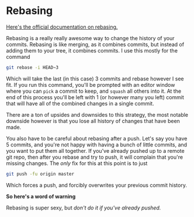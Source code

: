 # Rebasing

[Here's the official documentation on
rebasing.](https://git-scm.com/book/en/v2/Git-Branching-Rebasing)

Rebasing is a really really awesome way to change the history of your commits.
Rebasing is like merging, as it combines commits, but instead of adding them to
your tree, it combines commits. I use this mostly for the command

```bash
git rebase -i HEAD~3
```

Which will take the last (in this case) 3 commits and rebase however I see fit.
If you run this command, you'll be prompted with an editor window where you can
`pick` a commit to keep, and `squash` all others into it. At the end of this
process you'll be left with 1 (or however many you left) commit that will have
all of the combined changes in a single commit.

There are a ton of upsides and downsides to this strategy, the most notable
downside however is that you lose all history of changes that have been made.

You also have to be careful about rebasing after a push. Let's say you have 5
commits, and you're not happy with having a bunch of little commits, and you
want to put them all together. If you've already pushed up to a remote git repo,
then after you rebase and try to push, it will complain that you're missing
changes. The *only* fix for this at this point is to just

```bash
git push -fu origin master
```

Which forces a push, and forcibly overwrites your previous commit history.

**So here's a word of warning**

Rebasing is super sexy, but *don't do it if you've already pushed.*
